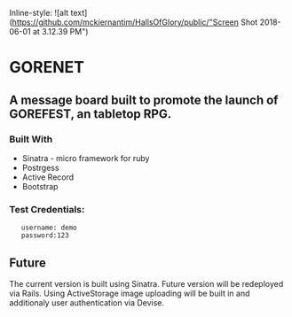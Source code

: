 Inline-style: 
![alt text](https://github.com/mckiernantim/HallsOfGlory/public/"Screen Shot 2018-06-01 at 3.12.39 PM")

# GORENET
## A message board built to promote the launch of GOREFEST, an tabletop RPG.


### Built With
  * Sinatra - micro framework for ruby
  * Postrgess
  * Active Record
  * Bootstrap
### Test Credentials:  
       username: demo 
       password:123
       
       
## Future
 The current version is built using Sinatra.  Future version will be redeployed via Rails.  Using ActiveStorage image uploading will be built in and additionaly user authentication via Devise.  

